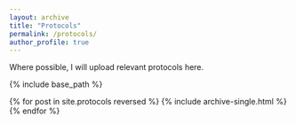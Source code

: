 ```yaml
---
layout: archive
title: "Protocols"
permalink: /protocols/
author_profile: true
---
```


Where possible, I will upload relevant protocols here.


{% include base_path %}

{% for post in site.protocols reversed %}
  {% include archive-single.html %}
{% endfor %}